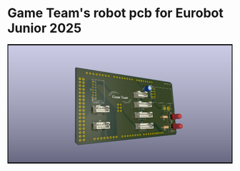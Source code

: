 # Game Team's robot pcb for Eurobot Junior 2025
![PCB 3D preview](https://github.com/Game-Team-SLSC/robot-logical-pcb-2025/blob/main/info/preview.png)

